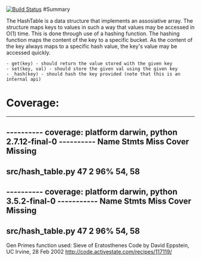 [![Build Status](https://travis-ci.org/CCallahanIV/data-structures.svg?branch=master)](https://travis-ci.org/CCallahanIV/data-structures)
#Summary

The HashTable is a data structure that implements an
assosiative array. The structure maps keys to values
in such a way that values may be accessed in O(1) time.
This is done through use of a hashing function.
The hashing function maps the content of the key to
a specific bucket. As the content of the key always
maps to a specific hash value, the key's value may
be accessed quickly.

    - get(key) - should return the value stored with the given key
    - set(key, val) - should store the given val using the given key
    - _hash(key) - should hash the key provided (note that this is an internal api)


# Coverage:

-----------------------------------------------------------
---------- coverage: platform darwin, python 2.7.12-final-0 ----------
Name                          Stmts   Miss  Cover   Missing
-----------------------------------------------------------
src/hash_table.py                47      2    96%   54, 58
-----------------------------------------------------------
---------- coverage: platform darwin, python 3.5.2-final-0 -----------
Name                          Stmts   Miss  Cover   Missing
-----------------------------------------------------------
src/hash_table.py                47      2    96%   54, 58
-----------------------------------------------------------

Gen Primes function used:
Sieve of Eratosthenes
Code by David Eppstein, UC Irvine, 28 Feb 2002
http://code.activestate.com/recipes/117119/
